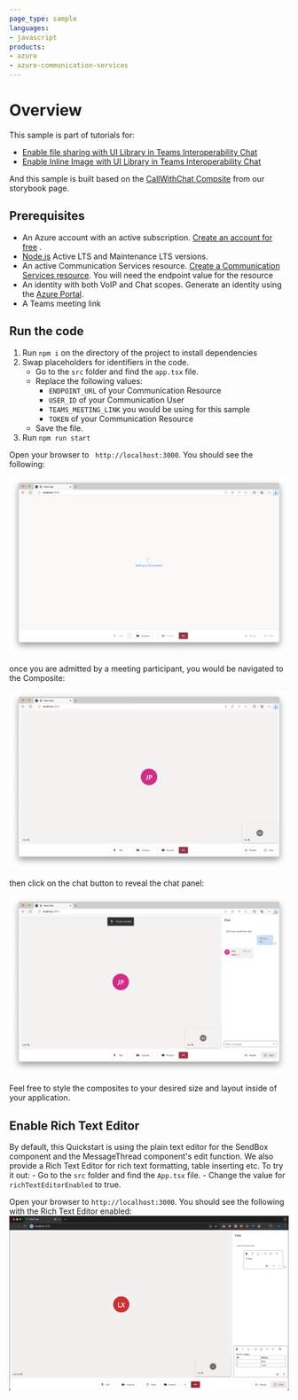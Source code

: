 ```yaml
---
page_type: sample
languages:
- javascript
products:
- azure
- azure-communication-services
---
```


# Overview

This sample is part of tutorials for:

- [Enable file sharing with UI Library in Teams Interoperability Chat](https://docs.microsoft.com/azure/communication-services/tutorials/file-sharing-tutorial-interop-chat)
- [Enable Inline Image with UI Library in Teams Interoperability Chat](https://docs.microsoft.com/azure/communication-services/tutorials/inline-image-tutorial-interop-chat)

And this sample is built based on the [CallWithChat Compsite](https://azure.github.io/communication-ui-library/?path=/docs/composites-call-with-chat-basicexample--basic-example) from our storybook page.

## Prerequisites

- An Azure account with an active subscription. [Create an account for free](https://azure.microsoft.com/free/?WT.mc_id=A261C142F)  .
- [Node.js](https://nodejs.org/en/) Active LTS and Maintenance LTS versions.
- An active Communication Services resource. [Create a Communication Services resource](https://docs.microsoft.com/azure/communication-services/quickstarts/create-communication-resource). You will need the endpoint value for the resource
- An identity with both VoIP and Chat scopes. Generate an identity using the [Azure Portal](https://docs.microsoft.com/azure/communication-services/quickstarts/identity/quick-create-identity).
- A Teams meeting link

## Run the code

1. Run `npm i` on the directory of the project to install dependencies
2. Swap placeholders for identifiers in the code.
    - Go to the `src` folder and find the `app.tsx` file.
    - Replace the following values:
        - `ENDPOINT_URL` of your Communication Resource
        - `USER_ID` of your Communication User
        - `TEAMS_MEETING_LINK` you would be using for this sample
        - `TOKEN` of your Communication Resource
    - Save the file.
4. Run `npm run start`

Open your browser to ` http://localhost:3000`. You should see the following:

![Meeting Chat Lobby](../media/interop-meeting-lobby.png)

once you are admitted by a meeting participant, you would be navigated to the Composite:

![Meeting Chat Lobby](../media/interop-meeting-home.png)

then click on the chat button to reveal the chat panel:

![Meeting Chat Lobby](../media/interop-meeting-chat.png)

Feel free to style the composites to your desired size and layout inside of your application.

## Enable Rich Text Editor
 By default, this Quickstart is using the plain text editor for the SendBox component and the MessageThread component's edit function.
 We also provide a Rich Text Editor for rich text formatting, table inserting etc.
 To try it out:
     - Go to the `src` folder and find the `App.tsx` file.
     - Change the value for `richTextEditorEnabled` to true.

Open your browser to `http://localhost:3000`. You should see the following with the Rich Text Editor enabled:
![Meeting Chat with Rich Text Editor](../media/interop-meeting-chat-with-rich-text-editor.png)